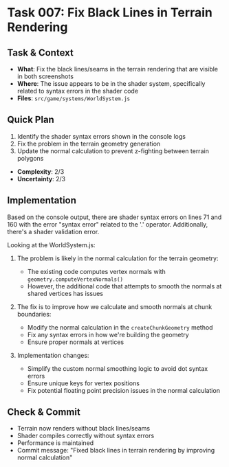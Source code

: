 # Task 007: Fix Black Lines in Terrain Rendering

## Task & Context
- **What**: Fix the black lines/seams in the terrain rendering that are visible in both screenshots
- **Where**: The issue appears to be in the shader system, specifically related to syntax errors in the shader code
- **Files**: `src/game/systems/WorldSystem.js`

## Quick Plan
1. Identify the shader syntax errors shown in the console logs
2. Fix the problem in the terrain geometry generation
3. Update the normal calculation to prevent z-fighting between terrain polygons
- **Complexity**: 2/3
- **Uncertainty**: 2/3

## Implementation

Based on the console output, there are shader syntax errors on lines 71 and 160 with the error "syntax error" related to the '.' operator. Additionally, there's a shader validation error.

Looking at the WorldSystem.js:

1. The problem is likely in the normal calculation for the terrain geometry:
   - The existing code computes vertex normals with `geometry.computeVertexNormals()`
   - However, the additional code that attempts to smooth the normals at shared vertices has issues

2. The fix is to improve how we calculate and smooth normals at chunk boundaries:
   - Modify the normal calculation in the `createChunkGeometry` method
   - Fix any syntax errors in how we're building the geometry
   - Ensure proper normals at vertices

3. Implementation changes:
   - Simplify the custom normal smoothing logic to avoid dot syntax errors
   - Ensure unique keys for vertex positions
   - Fix potential floating point precision issues in the normal calculation

## Check & Commit
- Terrain now renders without black lines/seams
- Shader compiles correctly without syntax errors
- Performance is maintained
- Commit message: "Fixed black lines in terrain rendering by improving normal calculation"